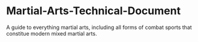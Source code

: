 # Martial-Arts-Technical-Document
A guide to everything martial arts, including all forms of combat sports that constitue modern mixed martial arts.
